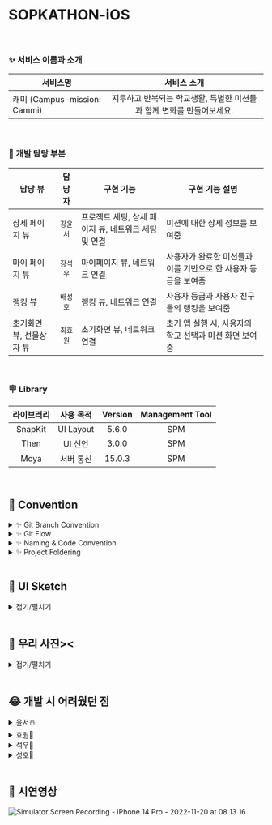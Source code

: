 # SOPKATHON-iOS


<br>

### ✨ 서비스 이름과 소개 

| 서비스명   | 서비스 소개
| -------- | :-----: | 
| 캐미 (Campus-mission: Cammi) | 지루하고 반복되는 학교생활, 특별한 미션들과 함께 변화를 만들어보세요. |


</br>

### 🔫 개발 담당 부분

|  담당 뷰  |  담당자  | 구현 기능 | 구현 기능 설명 |
| ---- | :---------: | ----- | -------------- |
| 상세 페이지 뷰 | `강윤서` | 프로젝트 세팅, 상세 페이지 뷰, 네트워크 세팅 및 연결 | 미션에 대한 상세 정보를 보여줌 |
| 마이 페이지 뷰 | `장석우` | 마이페이지 뷰, 네트워크 연결 | 사용자가 완료한 미션들과 이를 기반으로 한  사용자 등급을 보여줌 |
| 랭킹 뷰  | `배성호` | 랭킹 뷰, 네트워크 연결 | 사용자 등급과 사용자 친구들의 랭킹을 보여줌 |
| 초기화면 뷰, 선물상자 뷰 | `최효원` | 초기화면 뷰, 네트워크 연결 | 초기 앱 실행 시, 사용자의 학교 선택과 미션  화면 보여줌 |

</br>

### 🪧 Library

라이브러리 | 사용 목적 | Version | Management Tool
:---------:|:----------:|:---------: |:---------:
 SnapKit | UI Layout | 5.6.0 | SPM
 Then | UI 선언 | 3.0.0 | SPM
 Moya | 서버 통신 | 15.0.3 | SPM
 
 
 <br>

## 🎈 Convention
<details>
 <summary> ✨ Git Branch Convention </summary>
 <div markdown="1">       

 ---
 
 - **Branch Naming Rule**
    - Issue 작성 후 생성되는 번호와 Issue의 간략한 설명 등을 조합하여 Branch 이름 결정
    - `feature/<#IssueNumber>`
- **Commit Message Rule**
    - `[Prefix] #이슈번호 - <Description>`
   
 <br>

 </div>
 </details>

 <details>
 <summary> ✨ Git Flow </summary>
 <div markdown="1">       

 ---
 
 ```
1. 작업 단위별 Issue 생성

2. develop 브랜치에서 작업 브랜치 생성
  > 예시) feature/#3

3. Branch 생성 : git switch -c Prefix/#IssueNumber-description 
   > 예시) chore/#3-Project-Setting

4. 로컬 환경에서 작업 후 Add -> Commit -> Push -> Pull Request의 과정을 거친다.
   
   Prefix의 의미
   > [Feat] : 새로운 기능 구현
   > [Chore] : 코드 수정, 패키지 구조 변경, 파일 이동, 파일이름 변경 등
   > [Add] : 코드 변경 없는 단순 파일 추가, 에셋 및 라이브러리 추가
   > [Fix] : 버그, 오류 해결, 코드 수정
   > [Docs] : README나 WIKI 등의 문서 개정
   > [Refactor] : 전면 수정
   > [Setting] : 프로젝트 세팅


5. Pull Request 작성 

6. develop Branch로 merge하기
```
   
 <br>

 </div>
 </details>

<details>
 <summary> ✨ Naming & Code Convention </summary>
 <div markdown="1">       

 ---
 
- 클래스/구조체 이름은 UpperCamelCase를 사용합니다.
- 함수와 변수에는 lowerCamelCase를 사용합니다.
- 파일, 메서드, 클래스 명 약어 사용 지양한다.
    - 예시) ViewController → `VC (❌)`
    - 예시) CollectionViewCell → `CVC (❌)`
    - 예시) loginButtonDidTap: UIButton  -> `loginBtnTapped (❌)`
- 이외 기본 명명규칙은 [Swift Style Guide](https://google.github.io/swift/), [API Design Guidelines](https://www.swift.org/documentation/api-design-guidelines/) , [Swift Style Guide](https://github.com/StyleShare/swift-style-guide)를 참고한다.
   
   
 <br>

 </div>
 </details>

<details>
 <summary> ✨ Project Foldering </summary>
 <div markdown="1">       

 ---
 ```
.
├── Application
│   ├── AppDelegate.swift
│   └── SceneDelegate.swift
├── Network
│   ├── API
│   ├── Base
│   │   ├── Encodable+.swift
│   │   ├── Enviroment.swift
│   │   ├── GeneralResponse.swift
│   │   ├── NetworkConstant.swift
│   │   ├── NetworkResult.swift
│   │   └── URLConstant.swift
│   ├── DataModel
│   │   └── ScreenModel
│   ├── Plugin
│   │   └── NetworkLoggerPlugin.swift
│   └── Service
├── Presentation
│   └── Scene
│       ├── Cells
│       └── ViewController
├── Resource
│   ├── Base.lproj
│   │   └── LaunchScreen.storyboard
│   ├── Color.xcassets
│   ├── Font
│   ├── Image.xcassets
│   │   ├── AccentColor.colorset
│   │   │   └── Contents.json
│   │   ├── AppIcon.appiconset
│   │   │   └── Contents.json
│   │   └── Contents.json
│   └── Info.plist
└── Utils
    ├── Constant
    └── Extension
```

</details>


 <br>

## 🎨 UI Sketch

<details>
<summary>접기/펼치기</summary>

https://sulfuric-alphabet-33a.notion.site/iOS-1-d5a179be349642798efa425aaca8ead5


</details>



<br>
 
## 📸 우리 사진><

<details>
<summary>접기/펼치기</summary>

<!-- summary 아래 한칸 공백 두어야함 -->

<img src="https://user-images.githubusercontent.com/65678579/202865584-7ac59c5a-0b95-4ecf-8673-40f30faf824f.png">

</details>



<br>

## 😂 개발 시 어려웠던 점 

<details>
<summary>윤서☃️</summary>
<div markdown="1">       

- 어려웠던 점 : 버튼에 addTarget이 되지 않았다.
 
- 해결 방법 : 버튼의 superview의 너비를 정해주지 않아서 하위뷰인 버튼의 영역도 잡히지 않아서였다. . 

</div>
</details>

<details>
<summary>효원🐰</summary>
<div markdown="1">       

- 어려웠던 점 : viewType을 나눠서 미션을 성공했을 때의 화면과 달성했을 때의 Home 화면을 다르게 구성해줘야 했다...     
             열심히 type 나눠서 해보았지만 적용이 되지 않았따...
- 해결 방법 : 그냥.... View 2개 만들어서 present 해줬따..
  

</div>
</details>

<details>
<summary>석우🙈</summary>
<div markdown="1">       

- 어려웠던 점 : 
 
- 해결 방법 :

</div>
</details>

<details>
<summary>성호🦥</summary>
<div markdown="1">       

- 어려웠던 점 : 똑같이 생긴 뷰를 구현하더라도, 어떤식으로 만들지에 대해 우선적으로 협의하지 않아 구현 방식이 서로 달랐다. 
나중에 develop에 push하여 헤더뷰를 합치는 과정에서, AutoLayout을 잡는 것이 번거로웠다. 

- 해결 방법 : 다른 화면을 구현할 시에는 어떠한 UIView를 사용할 지를 미리 정해 충돌을 방지했다. 

</div>
</details>


<br>

## 🎥 시연영상

![Simulator Screen Recording - iPhone 14 Pro - 2022-11-20 at 08 13 16](https://user-images.githubusercontent.com/81157265/202875227-1bbde269-5f4d-4729-baaf-8c7afdc2724f.gif)



